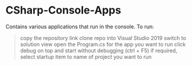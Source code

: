 # CSharp-Console-Apps

Contains various applications that run in the console.
To run:
> copy the repository link
> clone repo into Visual Studio 2019
> switch to solution view
> open the Program.cs for the app you want to run
> click debug on top and start without debugging (ctrl + F5)
> if required, select startup item to name of project you want to run
